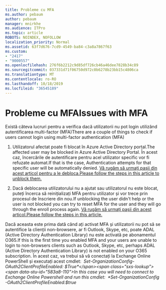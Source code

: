 ```yaml
---
title: Probleme cu MFA
ms.author: pebaum
author: pebaum
manager: mnirkhe
ms.audience: ITPro
ms.topic: article
ROBOTS: NOINDEX, NOFOLLOW
localization_priority: Normal
ms.assetid: 63f7d676-7cd9-4549-ba84-c3a8a7867f63
ms.custom:
- "2417"
- "9000557"
ms.openlocfilehash: 276f6b2212c9d85df726cb46a46dee7828b34c89
ms.sourcegitcommit: 037331d71f06750d972c0b6278b23bb15c4806ca
ms.translationtype: MT
ms.contentlocale: ro-RO
ms.lasthandoff: 10/18/2019
ms.locfileid: "36545189"
---
```

# <a name="issues-with-mfa"></a><span data-ttu-id="583a8-102">Probleme cu MFA</span><span class="sxs-lookup"><span data-stu-id="583a8-102">Issues with MFA</span></span>
<span data-ttu-id="583a8-103">Există câteva lucruri pentru a verifica dacă utilizatorii nu pot login utilizând autentificarea multi-factor (MFA)</span><span class="sxs-lookup"><span data-stu-id="583a8-103">There are a couple of things to check if users cannot login using multi-factor authentication (MFA)</span></span>

1. <span data-ttu-id="583a8-104">Utilizatorul afectat poate fi blocat în Azure Active Directory portal.</span><span class="sxs-lookup"><span data-stu-id="583a8-104">The affected user may be blocked in Azure Active Directory Portal.</span></span> <span data-ttu-id="583a8-105">În acest caz, încercările de autentificare pentru acel utilizator specific vor fi refuzate automat.</span><span class="sxs-lookup"><span data-stu-id="583a8-105">If that is the case, Authentication attempts for that specific user will be automatically denied.</span></span> [<span data-ttu-id="583a8-106">Vă rugăm să urmați pașii din acest articol pentru a le debloca.</span><span class="sxs-lookup"><span data-stu-id="583a8-106">Please follow the steps in this article to unblock them.</span></span>](https://docs.microsoft.com/azure/active-directory/authentication/howto-mfa-mfasettings#block-and-unblock-users)

2. <span data-ttu-id="583a8-107">Dacă deblocarea utilizatorului nu a ajutat sau utilizatorul nu este blocat, puteți încerca să reinițializați MFA pentru utilizator și vor trece prin procesul de înscriere din nou.</span><span class="sxs-lookup"><span data-stu-id="583a8-107">If unblocking the user didn't help or the user is not blocked you can try to reset MFA for the user and they will go through the enroll process again.</span></span> [<span data-ttu-id="583a8-108">Vă rugăm să urmați pașii din acest articol.</span><span class="sxs-lookup"><span data-stu-id="583a8-108">Please follow the steps in this article.</span></span>](https://docs.microsoft.com/azure/active-directory/authentication/howto-mfa-userdevicesettings#require-users-to-provide-contact-methods-again)

<span data-ttu-id="583a8-109">Dacă aceasta este prima dată când ați activat MFA și utilizatorii nu pot să se autentifice la clienții non-browsere, ar fi Outlook, Skype, etc, poate ADAL (Active Directory Authentication Library) nu este activată pe abonamentul O365.</span><span class="sxs-lookup"><span data-stu-id="583a8-109">If this is the first time you enabled MFA and your users are unable to login to non-browsers clients such as Outlook, Skype, etc, perhaps ADAL (Active Directory Authentication Library) is not enabled on your O365 subscription.</span></span> <span data-ttu-id="583a8-110">În acest caz, va trebui să vă conectați la Exchange Online PowerShell și executați acest cmdlet:  *Set-OrganizationConfig-OAuth2ClientProfileEnabled: $True*</span><span class="sxs-lookup"><span data-stu-id="583a8-110">In this case you will need to connect to Exchange Online Powershell and run this cmdlet:  *Set-OrganizationConfig -OAuth2ClientProfileEnabled:$true*</span></span>